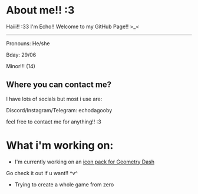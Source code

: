 # About me!! :3
Haiii!! :33 I'm Echo!! Welcome to my GitHub Page!! >_<
____
Pronouns: He/she

Bday: 29/06

Minor!!! (14)
## Where you can contact me?
I have lots of socials but most i use are:

Discord/Instagram/Telegram: echodagooby

feel free to contact me for anything!! :3

# What i'm working on:

- I'm currently working on an [icon pack for Geometry Dash](https://github.com/EchoDaGooby/EchoIconPackGD)

Go check it out if u want!! ^v^

- Trying to create a whole game from zero
